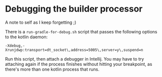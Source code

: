 # Debugging the builder processor

A note to self as I keep forgetting ;)

There is a `run-gradle-for-debug.sh` script that passes the following options to the kotlin daemon:
```
-Xdebug,-Xrunjdwp:transport=dt_socket\,address=5005\,server=y\,suspend=n
```

Run this script, then attach a debugger in Intellij. 
You may have to try attaching again if the process finishes without hitting your breakpoint, 
as there's more than one kotlin process that runs. 